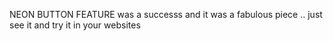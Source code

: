 NEON BUTTON FEATURE was a successs
and it was a fabulous piece .. just see it and try it in your websites

